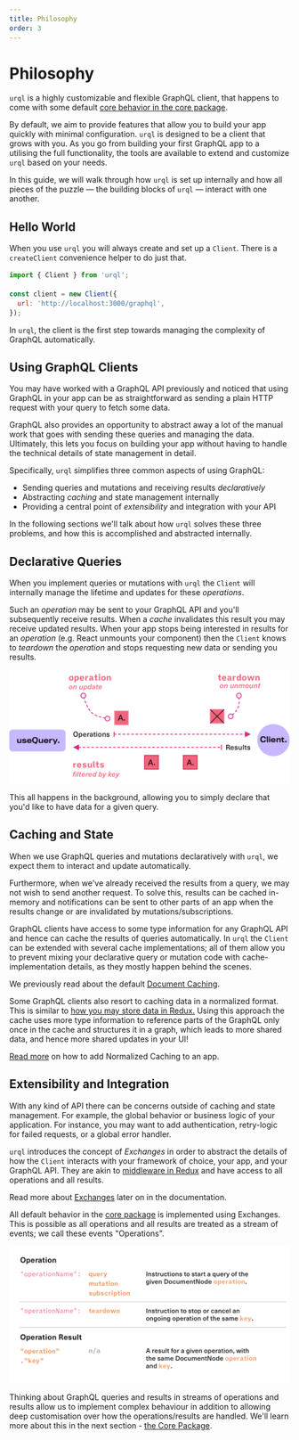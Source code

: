```yaml
---
title: Philosophy
order: 3
---
```


# Philosophy

`urql` is a highly customizable and flexible GraphQL client, that happens to come with some default
[core behavior in the core package](./core-package.md).

By default, we aim to provide features that allow you to build your app quickly with minimal
configuration. `urql` is designed to be a client that grows with you. As you go from building your first
GraphQL app to a utilising the full functionality, the tools are available to extend and customize `urql` based on
your needs.

In this guide, we will walk through how `urql` is set up internally and how all pieces of the puzzle
— the building blocks of `urql` — interact with one another.

## Hello World

When you use `urql` you will always create and set up a `Client`. There is a `createClient`
convenience helper to do just that.

```js
import { Client } from 'urql';

const client = new Client({
  url: 'http://localhost:3000/graphql',
});
```

In `urql`, the client is the first step towards managing the complexity of GraphQL automatically.

## Using GraphQL Clients

You may have worked with a GraphQL API previously and noticed that using GraphQL in your app can be
as straightforward as sending a plain HTTP request with your query to fetch some data.

GraphQL also provides an opportunity to abstract away a lot of the manual work that goes with
sending these queries and managing the data. Ultimately, this lets you focus on building
your app without having to handle the technical details of state management in detail.

Specifically, `urql` simplifies three common aspects of using GraphQL:

- Sending queries and mutations and receiving results _declaratively_
- Abstracting _caching_ and state management internally
- Providing a central point of _extensibility_ and integration with your API

In the following sections we'll talk about how `urql` solves these three problems, and how this is
accomplished and abstracted internally.

## Declarative Queries

When you implement queries or mutations with `urql` the `Client` will internally manage the
lifetime and updates for these _operations_.

Such an _operation_ may be sent to your GraphQL API and you'll subsequently receive results.
When a _cache_ invalidates this result you may receive updated results. When your app
stops being interested in results for an _operation_ (e.g. React unmounts your component) then
the `Client` knows to _teardown_ the _operation_ and stops requesting new data or sending you
results.

![Operations and Results](../assets/urql-event-hub.png)

This all happens in the background, allowing you to simply declare that you'd like to have data for a given
query.

## Caching and State

When we use GraphQL queries and mutations declaratively with `urql`, we expect them to interact
and update automatically.

Furthermore, when we've already received the results from a query, we may not wish to send another request. To solve this, results can be cached in-memory and notifications can be sent to other parts of an app when the results change or
are invalidated by mutations/subscriptions.

GraphQL clients have access to some type information for any GraphQL API and hence can
cache the results of queries automatically. In `urql` the `Client` can be extended with several
cache implementations; all of them allow you to prevent mixing your declarative query or mutation
code with cache-implementation details, as they mostly happen behind the scenes.

We previously read about the default [Document Caching](../concepts/document-caching.md).

Some GraphQL clients also resort to caching data in a normalized format. This is similar to
[how you may store data in Redux.](https://redux.js.org/recipes/structuring-reducers/normalizing-state-shape/)
Using this approach the cache uses more type information to reference parts of the GraphQL only once
in the cache and structures it in a graph, which leads to more shared data, and hence more shared
updates in your UI!

[Read more](../graphcache/normalized-caching.md) on how to add Normalized Caching to an app.

## Extensibility and Integration

With any kind of API there can be concerns outside of caching and state management. For example,
the global behavior or business logic of your application. For instance, you may want to add authentication, retry-logic for failed requests, or a global
error handler.

`urql` introduces the concept of _Exchanges_ in order to abstract the details of how the `Client` interacts with
your framework of choice, your app, and your GraphQL API. They are akin to
[middleware in Redux](https://redux.js.org/advanced/middleware) and have access to all operations
and all results.

Read more about [Exchanges](./exchanges.md) later on in the documentation.

All default behavior in the [core package](./core-package.md) is implemented using
Exchanges. This is possible as all operations and all results are treated as a stream
of events; we call these events "Operations".

![Operation Signature](../assets/urql-signals.png)

Thinking about GraphQL queries and results in
streams of operations and results allow us to implement complex behaviour in addition to allowing deep customisation over how the operations/results are handled. We'll learn more about this in the next section - [the Core Package](./core-package.md).
